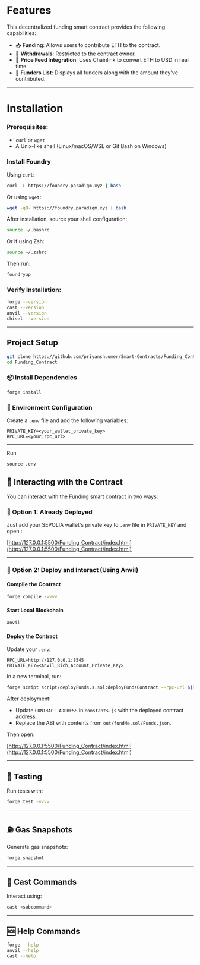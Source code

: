 # Features

This decentralized funding smart contract provides the following capabilities:

- 📥 **Funding**: Allows users to contribute ETH to the contract.
- 🔐 **Withdrawals**: Restricted to the contract owner.
- 💸 **Price Feed Integration**: Uses Chainlink to convert ETH to USD in real time.
- 📃 **Funders List**: Displays all funders along with the amount they've contributed.

---



# Installation
### Prerequisites:

- `curl` or `wget`
- A Unix-like shell (Linux/macOS/WSL or Git Bash on Windows)

### Install Foundry

Using `curl`:
```bash
curl -L https://foundry.paradigm.xyz | bash
```

Or using `wget`:
```bash
wget -qO- https://foundry.paradigm.xyz | bash
```

After installation, source your shell configuration:

```bash
source ~/.bashrc
```

Or if using Zsh:

```bash
source ~/.zshrc
```

Then run:

```bash
foundryup
```

### Verify Installation:

```bash
forge --version
cast --version
anvil --version
chisel --version
```

---

## Project Setup

```bash
git clone https://github.com/priyanshuomer/Smart-Contracts/Funding_Contract.git
cd Funding_Contract
```

### 📦 Install Dependencies

```bash
forge install
```

### 🔐 Environment Configuration

Create a `.env` file and add the following variables:

```env
PRIVATE_KEY=<your_wallet_private_key>
RPC_URL=<your_rpc_url>
```

---

Run 
```shell
source .env
```

## 🚀 Interacting with the Contract

You can interact with the Funding smart contract in two ways:

### 🔧 Option 1: Already Deployed

Just add your SEPOLIA wallet's private key to `.env` file in `PRIVATE_KEY` and open :

[http://127.0.0.1:5500/Funding_Contract/index.html](http://127.0.0.1:5500/Funding_Contract/index.html)

---

### 🔧 Option 2: Deploy and Interact (Using Anvil)

#### Compile the Contract

```bash
forge compile -vvvv
```

#### Start Local Blockchain

```bash
anvil
```

#### Deploy the Contract

Update your `.env`:

```env
RPC_URL=http://127.0.0.1:8545
PRIVATE_KEY=<Anvil_Rich_Account_Private_Key>
```

In a new terminal, run:

```bash
forge script script/deployFunds.s.sol:deployFundsContract --rpc-url ${RPC_URL} --private-key ${PRIVATE_KEY}
```

After deployment:

- Update `CONTRACT_ADDRESS` in `constants.js` with the deployed contract address.
- Replace the ABI with contents from `out/fundMe.sol/Funds.json`.

Then open:

[http://127.0.0.1:5500/Funding_Contract/index.html](http://127.0.0.1:5500/Funding_Contract/index.html)

---

## 🧪 Testing

Run tests with:

```bash
forge test -vvvv
```

---

## ⛽ Gas Snapshots

Generate gas snapshots:

```bash
forge snapshot
```

---

## 🔧 Cast Commands

Interact using:

```bash
cast <subcommand>
```

---

## 🆘 Help Commands

```bash
forge --help
anvil --help
cast --help
```
